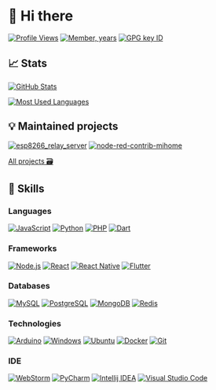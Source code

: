 # 👋 Hi there

[![Profile Views](https://komarev.com/ghpvc/?username=BOOMER74&color=316DCA&style=flat-square)](#-hi-there)
[![Member, years](https://badges.strrl.dev/years/BOOMER74?label=Member,%20years&color=316DCA&style=flat-square)](#-hi-there)
[![GPG key ID](https://img.shields.io/static/v1?label=GPG&message=3D38D960ED8472CE&color=1E7E34&style=flat-square)](#-hi-there)

## 📈 Stats

[![GitHub Stats](https://github-readme-stats.vercel.app/api?username=BOOMER74&custom_title=GitHub%20Stats&show_icons=true&bg_color=2D333B&border_color=444C56&title_color=ADBAC7&icon_color=316DCA&text_color=ADBAC7)](#-stats)

[![Most Used Languages](https://github-readme-stats.vercel.app/api/top-langs/?username=BOOMER74&layout=compact&bg_color=2D333B&border_color=444C56&title_color=ADBAC7&text_color=ADBAC7)](#-stats)

## 💡 Maintained projects

[![esp8266_relay_server](https://github-readme-stats.vercel.app/api/pin/?username=BOOMER74&repo=esp8266_relay_server&bg_color=2D333B&border_color=444C56&title_color=316DCA&text_color=ADBAC7)](https://github.com/BOOMER74/esp8266_relay_server)
[![node-red-contrib-mihome](https://github-readme-stats.vercel.app/api/pin/?username=BOOMER74&repo=node-red-contrib-mihome&bg_color=2D333B&border_color=444C56&title_color=316DCA&text_color=ADBAC7)](https://github.com/BOOMER74/node-red-contrib-mihome)

[All projects 🗃️](https://github.com/BOOMER74?tab=repositories)

## 🥊 Skills

### Languages

[![JavaScript](https://img.shields.io/badge/javascript-%23323330?&style=for-the-badge&logo=javascript&logoColor=%23F7DF1E)](https://github.com/BOOMER74/node-red-contrib-mihome)
[![Python](https://img.shields.io/badge/python-%2314354C?&style=for-the-badge&logo=python&logoColor=white)](https://github.com/BOOMER74/WebCamServer)
[![PHP](https://img.shields.io/badge/php-%23777BB4?&style=for-the-badge&logo=php&logoColor=white)](https://github.com/BOOMER74/excel_mysql)
[![Dart](https://img.shields.io/badge/dart-%230175C2?&style=for-the-badge&logo=dart&logoColor=white)](#languages)

### Frameworks

[![Node.js](https://img.shields.io/badge/node.js-%2343853D?&style=for-the-badge&logo=node.js&logoColor=white)](https://github.com/BOOMER74/node-red-contrib-mihome)
[![React](https://img.shields.io/badge/react-%2320232a?&style=for-the-badge&logo=react&logoColor=%2361DAFB)](#frameworks)
[![React Native](https://img.shields.io/badge/react_native-%2320232a?&style=for-the-badge&logo=react&logoColor=%2361DAFB)](#frameworks)
[![Flutter](https://img.shields.io/badge/Flutter-%2302569B?&style=for-the-badge&logo=Flutter&logoColor=white)](#frameworks)

### Databases

[![MySQL](https://img.shields.io/badge/mysql-%2300f?&style=for-the-badge&logo=mysql&logoColor=white)](#databases)
[![PostgreSQL](https://img.shields.io/badge/postgres-%23316192?&style=for-the-badge&logo=postgresql&logoColor=white)](#databases)
[![MongoDB](https://img.shields.io/badge/MongoDB-%234ea94b?&style=for-the-badge&logo=mongodb&logoColor=white)](#databases)
[![Redis](https://img.shields.io/badge/redis-%23DD0031?&style=for-the-badge&logo=redis&logoColor=white)](#databases)

### Technologies

[![Arduino](https://img.shields.io/badge/-Arduino-00979D?style=for-the-badge&logo=Arduino&logoColor=white)](#technologies)
[![Windows](https://img.shields.io/badge/Windows-0078D6?style=for-the-badge&logo=windows&logoColor=white)](#technologies)
[![Ubuntu](https://img.shields.io/badge/Ubuntu-E95420?style=for-the-badge&logo=ubuntu&logoColor=white)](#technologies)
[![Docker](https://img.shields.io/badge/Docker-2CA5E0?style=for-the-badge&logo=docker&logoColor=white)](#technologies)
[![Git](https://img.shields.io/badge/Git-F05032?style=for-the-badge&logo=git&logoColor=white)](#technologies)

### IDE

[![WebStorm](http://img.shields.io/badge/WebStorm-000000?style=for-the-badge&logo=WebStorm&logoColor=white)](#ide)
[![PyCharm](https://img.shields.io/badge/PyCharm-000000?&style=for-the-badge&logo=PyCharm&logoColor=white)](#ide)
[![Intellij IDEA](https://img.shields.io/badge/IntelliJ_IDEA-000000?style=for-the-badge&logo=intellij-idea&logoColor=white)](#ide)
[![Visual Studio Code](https://img.shields.io/badge/Visual_Studio_Code-0078D4?style=for-the-badge&logo=visual%20studio%20code&logoColor=white)](#ide)
